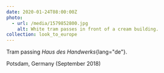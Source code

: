 ```yaml
---
date: 2020-01-24T08:00:00Z
photo:
  - url: /media/1579852800.jpg
    alt: White tram passes in front of a cream building.
collection: look_to_europe
---
```

Tram passing *Haus des Handwerks*{lang="de"}.

Potsdam, Germany (September 2018)
